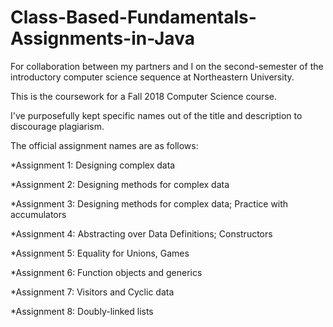 # Class-Based-Fundamentals-Assignments-in-Java
For collaboration between my partners and I on the second-semester of the introductory computer science sequence at Northeastern University.

This is the coursework for a Fall 2018 Computer Science course.

I've purposefully kept specific names out of the title and description to discourage plagiarism.

The official assignment names are as follows:

*Assignment 1: Designing complex data

*Assignment 2: Designing methods for complex data

*Assignment 3: Designing methods for complex data; Practice with accumulators

*Assignment 4: Abstracting over Data Definitions; Constructors

*Assignment 5: Equality for Unions, Games

*Assignment 6: Function objects and generics

*Assignment 7: Visitors and Cyclic data

*Assignment 8: Doubly-linked lists
